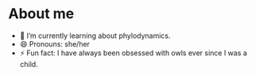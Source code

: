 # About me
- 🌱 I’m currently learning about phylodynamics.
- 😄 Pronouns: she/her
- ⚡ Fun fact: I have always been obsessed with owls ever since I was a child.

